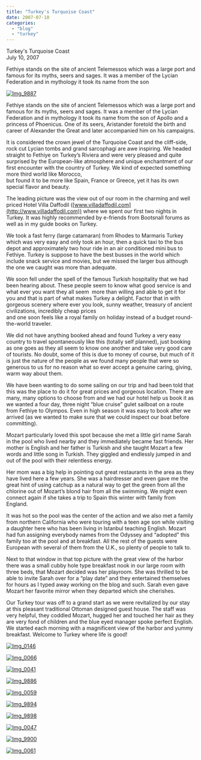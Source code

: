 ```yaml
---
title: "Turkey's Turquoise Coast"
date: 2007-07-10
categories: 
  - "blog"
  - "turkey"
---
```


Turkey's Turquoise Coast  
July 10, 2007

Fethiye stands on the site of ancient Telemessos which was a large port and famous for its myths, seers and sages. It was a member of the Lycian Federation and in mythology it took its name from the son

<!--more-->

[![Img_9887](https://pub-ac94b3f306b24c0dba4238943c97f2e1.r2.dev/soultravelers3/images/2008/03/03/img_9887.png "Img_9887")](https://pub-ac94b3f306b24c0dba4238943c97f2e1.r2.dev/photos/uncategorized/2008/03/03/img_9887.png)

Fethiye stands on the site of ancient Telemessos which was a large port and famous for its myths, seers and sages. It was a member of the Lycian Federation and in mythology it took its name from the son of Apollo and a princess of Phoenicus. One of its seers, Aristander foretold the birth and career of Alexander the Great and later accompanied him on his campaigns.

It is considered the crown jewel of the Turquoise Coast and the cliff-side, rock cut Lycian tombs and grand sarcophagi are awe inspiring. We headed straight to Fethiye on Turkey’s Riviera and were very pleased and quite surprised by the European-like atmosphere and unique enchantment of our first encounter with the country of Turkey. We kind of expected something more third world like Morocco,  
but found it to be more like Spain, France or Greece, yet it has its own special flavor and beauty.

The leading picture was the view out of our room in the charming and well priced Hotel Villa Daffodil ([www.villadaffodil.com](http://www.villadaffodil.com)) where we spent our first two nights in Turkey. It was highly recommended by e-friends from Bootsnall forums as well as in my guide books on Turkey.

We took a fast ferry (large catamaran) from Rhodes to Marmaris Turkey which was very easy and only took an hour, then a quick taxi to the bus depot and approximately two hour ride in an air conditioned mini bus to Fethiye. Turkey is suppose to have the best busses in the world which include snack service and movies, but we missed the larger bus although the one we caught was more than adequate.

We soon fell under the spell of the famous Turkish hospitality that we had been hearing about. These people seem to know what good service is and what ever you want they all seem  more than willing and able to get it for you and that is part of what makes Turkey a delight. Factor that in with gorgeous scenery where ever you look, sunny weather, treasury of ancient civilizations, incredibly cheap prices  
and one soon feels like a royal family on holiday instead of a budget round-the-world traveler.

We did not have anything booked ahead and found Turkey a very easy country to travel spontaneously like this (totally self planned), just booking as one goes as they all seem to know one another and take very good care of tourists. No doubt, some of this is due to money of course, but much of it is just the nature of the people as we found many people that were so generous to us for no reason what so ever accept a genuine caring, giving, warm way about them.

We have been wanting to do some sailing on our trip and had been told that this was the place to do it for great prices and gorgeous location. There are many, many options to choose from and we had our hotel help us book it as we wanted a four day, three night “blue cruise” gulet sailboat on a route from Fethiye to Olympos. Even in high season it was easy to book after we arrived (as we wanted to make sure that we could inspect our boat before committing).

Mozart particularly loved this spot because she met a little girl name Sarah in the pool who lived nearby and they immediately became fast friends. Her mother is English and her father is Turkish and she taught Mozart a few words and little song in Turkish. They giggled and endlessly jumped in and out of the pool with their relentless energy.

Her mom was a big help in pointing out great restaurants in the area as they have lived here a few years. She was a hairdresser and even gave me the great hint of using catchup as a natural way to get the green from all the chlorine out of Mozart’s blond hair from all the swimming. We might even connect again if she takes a trip to Spain this winter with family from England.

It was hot so the pool was the center of the action and we also met a family from northern California who were touring with a teen age son while visiting a daughter here who has been living in Istanbul teaching English. Mozart had fun assigning everybody names from the Odyssey and “adopted” this family too at the pool and at breakfast. All the rest of the guests were European with several of them from the U.K., so plenty of people to talk to.

Next to that window in that top picture with the great view of the harbor there was a small cubby hole type breakfast nook in our large room with three beds, that Mozart decided was her playroom. She was thrilled to be able to invite Sarah over for a “play date” and they entertained themselves for hours as I typed away working on the blog and such. Sarah even gave Mozart her favorite mirror when they departed which she cherishes.

Our Turkey tour was off to a grand start as we were revitalized by our stay at this pleasant traditional Ottoman designed guest house. The staff was very helpful, they coddled Mozart, hugged her and touched her hair as they are very fond of children and the blue eyed manager spoke perfect English. We started each morning with a magnificent view of the harbor and yummy breakfast. Welcome to Turkey where life is good!

[![Img_0146](https://pub-ac94b3f306b24c0dba4238943c97f2e1.r2.dev/soultravelers3/images/2008/03/03/img_0146.png "Img_0146")](https://pub-ac94b3f306b24c0dba4238943c97f2e1.r2.dev/photos/uncategorized/2008/03/03/img_0146.png)

[![Img_0066](https://pub-ac94b3f306b24c0dba4238943c97f2e1.r2.dev/soultravelers3/images/2008/03/03/img_0066.png "Img_0066")](https://pub-ac94b3f306b24c0dba4238943c97f2e1.r2.dev/photos/uncategorized/2008/03/03/img_0066.png)

[![Img_0041](https://pub-ac94b3f306b24c0dba4238943c97f2e1.r2.dev/soultravelers3/images/2008/03/03/img_0041.png "Img_0041")](https://pub-ac94b3f306b24c0dba4238943c97f2e1.r2.dev/photos/uncategorized/2008/03/03/img_0041.png)

[![Img_9886](https://pub-ac94b3f306b24c0dba4238943c97f2e1.r2.dev/soultravelers3/images/2008/03/03/img_9886.png "Img_9886")](https://pub-ac94b3f306b24c0dba4238943c97f2e1.r2.dev/photos/uncategorized/2008/03/03/img_9886.png)

[![Img_0059](https://pub-ac94b3f306b24c0dba4238943c97f2e1.r2.dev/soultravelers3/images/2008/03/03/img_0059.png "Img_0059")](https://pub-ac94b3f306b24c0dba4238943c97f2e1.r2.dev/photos/uncategorized/2008/03/03/img_0059.png)

[![Img_9894](https://pub-ac94b3f306b24c0dba4238943c97f2e1.r2.dev/soultravelers3/images/2008/03/03/img_9894.png "Img_9894")](https://pub-ac94b3f306b24c0dba4238943c97f2e1.r2.dev/photos/uncategorized/2008/03/03/img_9894.png)

[![Img_9898](https://pub-ac94b3f306b24c0dba4238943c97f2e1.r2.dev/soultravelers3/images/2008/03/03/img_9898.png "Img_9898")](https://pub-ac94b3f306b24c0dba4238943c97f2e1.r2.dev/photos/uncategorized/2008/03/03/img_9898.png)

[![Img_0047](https://pub-ac94b3f306b24c0dba4238943c97f2e1.r2.dev/soultravelers3/images/2008/03/03/img_0047.png "Img_0047")](https://pub-ac94b3f306b24c0dba4238943c97f2e1.r2.dev/photos/uncategorized/2008/03/03/img_0047.png)

[![Img_9900](https://pub-ac94b3f306b24c0dba4238943c97f2e1.r2.dev/soultravelers3/images/2008/03/03/img_9900.png "Img_9900")](https://pub-ac94b3f306b24c0dba4238943c97f2e1.r2.dev/photos/uncategorized/2008/03/03/img_9900.png)

[![Img_0061](https://pub-ac94b3f306b24c0dba4238943c97f2e1.r2.dev/soultravelers3/images/2008/03/03/img_0061.png "Img_0061")](https://pub-ac94b3f306b24c0dba4238943c97f2e1.r2.dev/photos/uncategorized/2008/03/03/img_0061.png)
